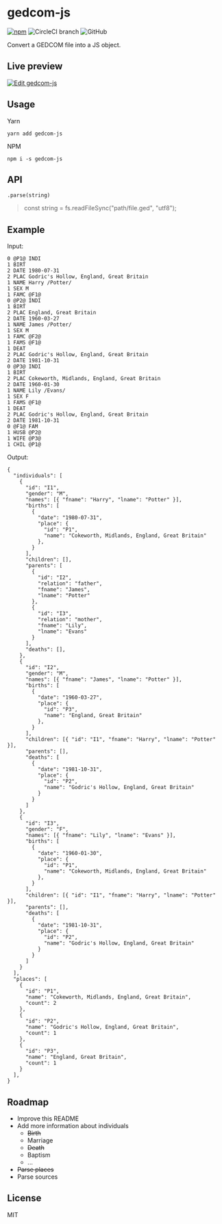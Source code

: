 # gedcom-js

[![npm](https://img.shields.io/npm/v/gedcom-js.svg)](https://www.npmjs.com/package/gedcom-js)
![CircleCI branch](https://img.shields.io/circleci/project/github/stivaugoin/gedcom-js/master.svg)
![GitHub](https://img.shields.io/github/license/stivaugoin/gedcom-js.svg)

Convert a GEDCOM file into a JS object.

## Live preview
[![Edit gedcom-js](https://codesandbox.io/static/img/play-codesandbox.svg)](https://codesandbox.io/s/1r581n3v9q?hidenavigation=1&view=preview)

## Usage

Yarn

```
yarn add gedcom-js
```

NPM

```
npm i -s gedcom-js
```

## API

`.parse(string)`

> const string = fs.readFileSync("path/file.ged", "utf8");

## Example

Input:

```
0 @P1@ INDI
1 BIRT
2 DATE 1980-07-31
2 PLAC Godric's Hollow, England, Great Britain
1 NAME Harry /Potter/
1 SEX M
1 FAMC @F1@
0 @P2@ INDI
1 BIRT
2 PLAC England, Great Britain
2 DATE 1960-03-27
1 NAME James /Potter/
1 SEX M
1 FAMC @F2@
1 FAMS @F1@
1 DEAT
2 PLAC Godric's Hollow, England, Great Britain
2 DATE 1981-10-31
0 @P3@ INDI
1 BIRT
2 PLAC Cokeworth, Midlands, England, Great Britain
2 DATE 1960-01-30
1 NAME Lily /Evans/
1 SEX F
1 FAMS @F1@
1 DEAT
2 PLAC Godric's Hollow, England, Great Britain
2 DATE 1981-10-31
0 @F1@ FAM
1 HUSB @P2@
1 WIFE @P3@
1 CHIL @P1@
```

Output:

```
{
  "individuals": [
    {
      "id": "I1",
      "gender": "M",
      "names": [{ "fname": "Harry", "lname": "Potter" }],
      "births": [
        {
          "date": "1980-07-31",
          "place": {
            "id": "P1",
            "name": "Cokeworth, Midlands, England, Great Britain"
          },
        }
      ],
      "children": [],
      "parents": [
        {
          "id": "I2",
          "relation": "father",
          "fname": "James",
          "lname": "Potter"
        },
        {
          "id": "I3",
          "relation": "mother",
          "fname": "Lily",
          "lname": "Evans"
        }
      ],
      "deaths": [],
    },
    {
      "id": "I2",
      "gender": "M",
      "names": [{ "fname": "James", "lname": "Potter" }],
      "births": [
        {
          "date": "1960-03-27",
          "place": {
            "id": "P3",
            "name": "England, Great Britain"
          },
        }
      ],
      "children": [{ "id": "I1", "fname": "Harry", "lname": "Potter" }],
      "parents": [],
      "deaths": [
        {
          "date": "1981-10-31",
          "place": {
            "id": "P2",
            "name": "Godric's Hollow, England, Great Britain"
          }
        }
      ]
    },
    {
      "id": "I3",
      "gender": "F",
      "names": [{ "fname": "Lily", "lname": "Evans" }],
      "births": [
        {
          "date": "1960-01-30",
          "place": {
            "id": "P1",
            "name": "Cokeworth, Midlands, England, Great Britain"
          },
        }
      ],
      "children": [{ "id": "I1", "fname": "Harry", "lname": "Potter" }],
      "parents": [],
      "deaths": [
        {
          "date": "1981-10-31",
          "place": {
            "id": "P2",
            "name": "Godric's Hollow, England, Great Britain"
          }
        }
      ]
    }
  ],
  "places": [
    {
      "id": "P1",
      "name": "Cokeworth, Midlands, England, Great Britain",
      "count": 2
    },
    {
      "id": "P2",
      "name": "Godric's Hollow, England, Great Britain",
      "count": 1
    },
    {
      "id": "P3",
      "name": "England, Great Britain",
      "count": 1
    }
  ],
}
```

## Roadmap

- Improve this README
- Add more information about individuals
  - ~~Birth~~
  - Marriage
  - ~~Death~~
  - Baptism
  - ...
- ~~Parse places~~
- Parse sources

## License

MIT

